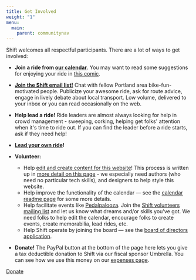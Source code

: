 ```yaml
---
title: Get Involved
weight: "1"
menu:
  main:
    parent: communitynav
---
```

Shift welcomes all respectful participants. There are a lot of ways to get involved:

* **Join a ride from [our calendar](/calendar/)**. You may want to read some suggestions for enjoying your ride in [this comic](/images/ride_riding_comic.png).
* **[Join the Shift email list!](/pages/email-list/)**  Chat with fellow Portland area bike-fun-motivated people.  Publicize your awesome ride, ask for route advice, engage in lively debate about local transport.  Low volume, delivered to your inbox or you can read occasionally on the web.
* **Help lead a ride!**  Ride leaders are almost always looking for help in crowd management - sweeping, corking, helping get folks' attention when it's time to ride out.  If you can find the leader before a ride starts, ask if they need help!
* **[Lead your own ride](/pages/lead-a-ride/)!**
* **Volunteer:**

  * Help [edit and create content for this website](https://github.com/shift-org/shift-docs#contributing)! This process is written up in [more detail on this page](/pages/website-development/) - we especially need authors (who need no particular tech skills), and designers to help style this website.
  * Help improve the functionality of the calendar — see the [calendar readme page](https://github.com/shift-org/shift-docs) for some more details.
  * Help facilitate events like [Pedalpalooza](/pages/pedalpalooza/). Join the [Shift volunteers mailing list](https://groups.google.com/forum/#!forum/shift-volunteers) and let us know what dreams and/or skills you've got.  We need folks to help edit the calendar, encourage folks to create events, create memorabilia, lead rides, etc.
  * Help Shift operate by joining the board — see the [board of directors application](https://docs.google.com/forms/d/12epys19NqGw3jr2PeyhXp6kbFLpz22eeff7OyIRC5bk/edit). 
* **Donate!**  The PayPal button at the bottom of the page here lets you give a tax deductible donation to Shift via our fiscal sponsor Umbrella.  You can see how we use this money on our [expenses page](/pages/budget-finance-stuff/).

<div class="donate">
  <a href="https://www.paypal.com/cgi-bin/webscr?cmd=_s-xclick&amp;hosted_button_id=BNL2NY7U8GH3Q" target="_blank" data-content="https://www.paypal.com/cgi-bin/webscr?cmd=_s-xclick&amp;hosted_button_id=BNL2NY7U8GH3Q" data-type="external" role="button" id="comp-j2nmjo3ulink" class="style-j2nmcorulink"><span id="comp-j2nmjo3ulabel" class="style-j2nmcorulabel">Donate</span></a>
</div>